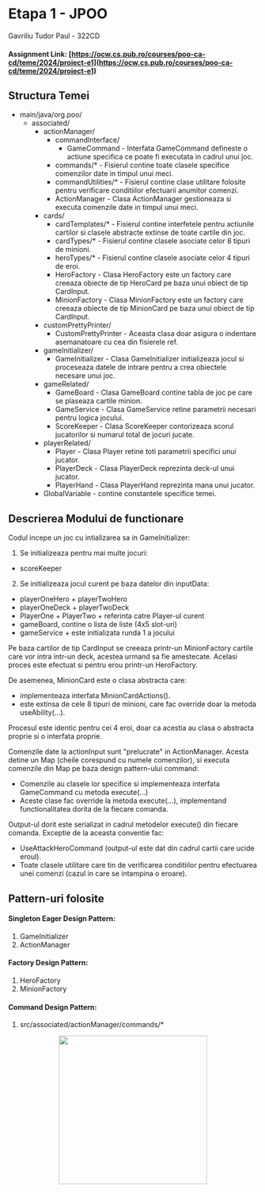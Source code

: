 

# Etapa 1 - JPOO
Gavriliu Tudor Paul - 322CD
#### Assignment Link: [https://ocw.cs.pub.ro/courses/poo-ca-cd/teme/2024/proiect-e1](https://ocw.cs.pub.ro/courses/poo-ca-cd/teme/2024/proiect-e1)

## Structura Temei

* main/java/org.poo/
    * associated/
        * actionManager/
            * commandInterface/
                * GameCommand - Interfata GameCommand defineste o actiune specifica ce poate fi executata in cadrul unui joc.
            * commands/* - Fisierul contine toate clasele specifice comenzilor date in timpul unui meci.
            * commandUtilities/* - Fisierul contine clase utilitare folosite pentru verificare conditiilor efectuarii anumitor comenzi.
            * ActionManager - Clasa ActionManager gestioneaza si executa comenzile date in timpul unui meci.
        * cards/
            * cardTemplates/* - Fisierul contine interfetele pentru actiunile cartilor si clasele abstracte extinse de toate cartile din joc.
            * cardTypes/* - Fisierul contine clasele asociate celor 8 tipuri de minioni.
            * heroTypes/* - Fisierul contine clasele asociate celor 4 tipuri de eroi.
            * HeroFactory - Clasa HeroFactory este un factory care creeaza obiecte de tip HeroCard pe baza unui obiect de tip CardInput.
            * MinionFactory - Clasa MinionFactory este un factory care creeaza obiecte de tip MinionCard pe baza unui obiect de tip CardInput.
        * customPrettyPrinter/
            * CustomPrettyPrinter - Aceasta clasa doar asigura o indentare asemanatoare cu cea din fisierele ref.
        * gameInitializer/
            * GameInitializer - Clasa GameInitializer initializeaza jocul si proceseaza datele de intrare pentru a crea obiectele necesare unui joc.
        * gameRelated/
            * GameBoard - Clasa GameBoard contine tabla de joc pe care se plaseaza cartile minion.
            * GameService - Clasa GameService retine parametrii necesari pentru logica jocului.
            * ScoreKeeper - Clasa ScoreKeeper contorizeaza scorul jucatorilor si numarul total de jocuri jucate.
        * playerRelated/
            * Player - Clasa Player retine toti parametrii specifici unui jucator.
            * PlayerDeck - Clasa PlayerDeck reprezinta deck-ul unui jucator.
            * PlayerHand - Clasa PlayerHand reprezinta mana unui jucator.
        * GlobalVariable - contine constantele specifice temei.

## Descrierea Modului de functionare

Codul incepe un joc cu intializarea sa in GameInitializer:
1. Se initializeaza pentru mai multe jocuri:
- scoreKeeper

2. Se initializeaza jocul curent pe baza datelor din inputData:
- playerOneHero + playerTwoHero
- playerOneDeck + playerTwoDeck
- PlayerOne + PlayerTwo + referinta catre Player-ul curent
- gameBoard, contine o lista de liste (4x5 slot-uri)
- gameService + este initializata runda 1 a jocului

Pe baza cartilor de tip CardInput se creeaza printr-un MinionFactory
cartile care vor intra intr-un deck, acestea urmand sa fie amestecate.
Acelasi proces este efectuat si pentru erou printr-un HeroFactory.

De asemenea, MinionCard este o clasa abstracta care:
- implementeaza interfata MinionCardActions().
- este extinsa de cele 8 tipuri de minioni, care fac override
  doar la metoda useAbility(...).

Procesul este identic pentru cei 4 eroi, doar ca acestia au clasa o
abstracta proprie si o interfata proprie.

Comenzile date la actionInput sunt "prelucrate" in ActionManager.
Acesta detine un Map (cheile corespund cu numele comenzilor),
si executa comenzile din Map pe baza design pattern-ului command:
- Comenzile au clasele lor specifice si implementeaza interfata GameCommand
  cu metoda execute(...)
- Aceste clase fac override la metoda execute(...),
  implementand functionalitatea dorita de la fiecare comanda.

Output-ul dorit este serializat in cadrul metodelor execute() din fiecare comanda.
Exceptie de la aceasta conventie fac:
- UseAttackHeroCommand (output-ul este dat din cadrul cartii care ucide eroul).
- Toate clasele utilitare care tin de verificarea conditiilor pentru efectuarea
  unei comenzi (cazul in care se intampina o eroare).

## Pattern-uri folosite
#### Singleton Eager Design Pattern:
1. GameInitializer
2. ActionManager

#### Factory Design Pattern:
1. HeroFactory
2. MinionFactory

#### Command Design Pattern:
1. src/associated/actionManager/commands/*

<div align="center"><img src="https://imgur.com/persevere-SeeLGeJ" width="300px"></div>